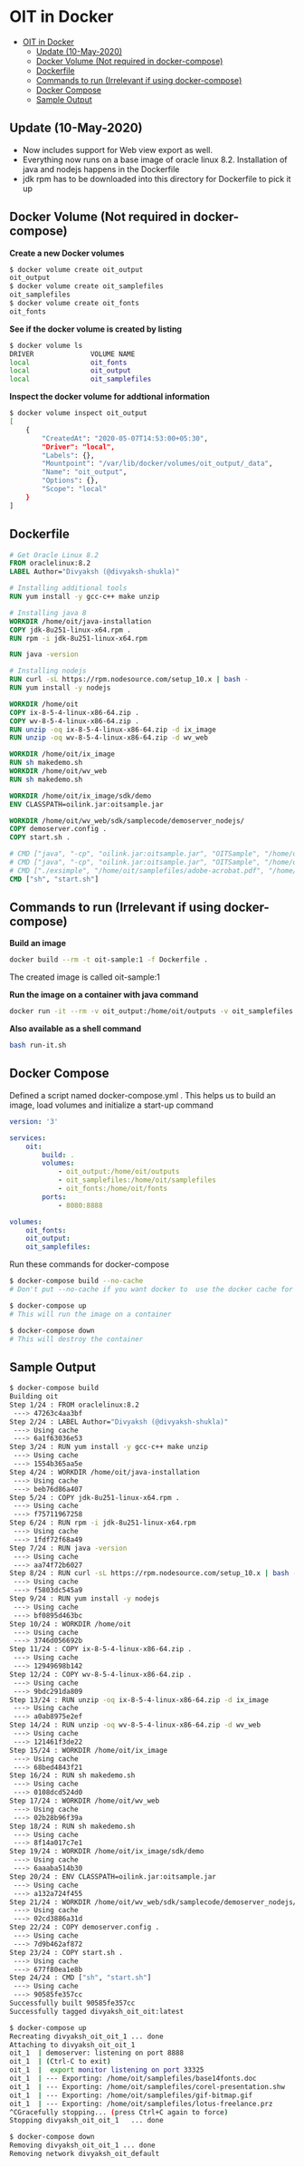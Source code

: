 # OIT in Docker
- [OIT in Docker](#oit-in-docker)
  - [Update (10-May-2020)](#update-10-may-2020)
  - [Docker Volume (Not required in docker-compose)](#docker-volume-not-required-in-docker-compose)
  - [Dockerfile](#dockerfile)
  - [Commands to run (Irrelevant if using docker-compose)](#commands-to-run-irrelevant-if-using-docker-compose)
  - [Docker Compose](#docker-compose)
  - [Sample Output](#sample-output)

## Update (10-May-2020)
- Now includes support for Web view export as well. 
- Everything now runs on a base image of oracle linux 8.2. Installation of java and nodejs happens in the Dockerfile
- jdk rpm has to be downloaded into this directory for Dockerfile to pick it up

## Docker Volume (Not required in docker-compose)
**Create a new Docker volumes**
```bash
$ docker volume create oit_output
oit_output
$ docker volume create oit_samplefiles
oit_samplefiles
$ docker volume create oit_fonts
oit_fonts
```

**See if the docker volume is created by listing**
```bash
$ docker volume ls
DRIVER              VOLUME NAME
local               oit_fonts
local               oit_output
local               oit_samplefiles
```

**Inspect the docker volume for addtional information**
```bash
$ docker volume inspect oit_output 
[
    {
        "CreatedAt": "2020-05-07T14:53:00+05:30",
        "Driver": "local",
        "Labels": {},
        "Mountpoint": "/var/lib/docker/volumes/oit_output/_data",
        "Name": "oit_output",
        "Options": {},
        "Scope": "local"
    }
]
```

## Dockerfile
```Dockerfile
# Get Oracle Linux 8.2
FROM oraclelinux:8.2
LABEL Author="Divyaksh (@divyaksh-shukla)"

# Installing additional tools
RUN yum install -y gcc-c++ make unzip

# Installing java 8
WORKDIR /home/oit/java-installation
COPY jdk-8u251-linux-x64.rpm .
RUN rpm -i jdk-8u251-linux-x64.rpm

RUN java -version

# Installing nodejs
RUN curl -sL https://rpm.nodesource.com/setup_10.x | bash -
RUN yum install -y nodejs

WORKDIR /home/oit
COPY ix-8-5-4-linux-x86-64.zip .
COPY wv-8-5-4-linux-x86-64.zip .
RUN unzip -oq ix-8-5-4-linux-x86-64.zip -d ix_image
RUN unzip -oq wv-8-5-4-linux-x86-64.zip -d wv_web

WORKDIR /home/oit/ix_image
RUN sh makedemo.sh
WORKDIR /home/oit/wv_web
RUN sh makedemo.sh

WORKDIR /home/oit/ix_image/sdk/demo
ENV CLASSPATH=oilink.jar:oitsample.jar

WORKDIR /home/oit/wv_web/sdk/samplecode/demoserver_nodejs/
COPY demoserver.config .
COPY start.sh .

# CMD ["java", "-cp", "oilink.jar:oitsample.jar", "OITSample", "/home/oit/samplefiles/adobe-acrobat.pdf", "/home/oit/outputs/test.tif", "tiff", "/home/oit/fonts"]
# CMD ["java", "-cp", "oilink.jar:oitsample.jar", "OITSample", "/home/oit/samplefiles/adobe-acrobat.pdf", "/home/oit/outputs/test.tif", "tiff", "/home/oit/fonts"]
# CMD ["./exsimple", "/home/oit/samplefiles/adobe-acrobat.pdf", "/home/oit/outputs/testsimple.tif", "default.cfg", ";", "java", "-cp", "oilink.jar:oitsample.jar", "OITSample", "/home/oit/samplefiles/adobe-acrobat.pdf", "/home/oit/outputs/test.tif", "tiff", "/home/oit/fonts"]
CMD ["sh", "start.sh"]
```

## Commands to run (Irrelevant if using docker-compose)
**Build an image**
```bash
docker build --rm -t oit-sample:1 -f Dockerfile .
```
The created image is called oit-sample:1

**Run the image on a container with java command**
```bash
docker run -it --rm -v oit_output:/home/oit/outputs -v oit_samplefiles:/home/oit/samplefiles -v oit_fonts:/home/oit/fonts oit-sample:1 java -cp oilink.jar:oitsample.jar OITSample /home/oit/samplefiles/adobe-acrobat.pdf /home/oit/outputs/test.tif tiff /home/oit/fonts
```
**Also available as a shell command**
```bash 
bash run-it.sh
```

## Docker Compose
Defined a script named docker-compose.yml . This helps us to build an image, load volumes and initialize a start-up command
```yaml
version: '3'

services: 
    oit:
        build: .
        volumes: 
            - oit_output:/home/oit/outputs
            - oit_samplefiles:/home/oit/samplefiles
            - oit_fonts:/home/oit/fonts
        ports: 
            - 8080:8888

volumes: 
    oit_fonts:
    oit_output:
    oit_samplefiles:

```

Run these commands for docker-compose
```bash
$ docker-compose build --no-cache
# Don't put --no-cache if you want docker to  use the docker cache for faster builds

$ docker-compose up
# This will run the image on a container

$ docker-compose down
# This will destroy the container
```


## Sample Output
```bash
$ docker-compose build
Building oit
Step 1/24 : FROM oraclelinux:8.2
 ---> 47263c4aa3bf
Step 2/24 : LABEL Author="Divyaksh (@divyaksh-shukla)"
 ---> Using cache
 ---> 6a1f63036e53
Step 3/24 : RUN yum install -y gcc-c++ make unzip
 ---> Using cache
 ---> 1554b365aa5e
Step 4/24 : WORKDIR /home/oit/java-installation
 ---> Using cache
 ---> beb76d86a407
Step 5/24 : COPY jdk-8u251-linux-x64.rpm .
 ---> Using cache
 ---> f75711967258
Step 6/24 : RUN rpm -i jdk-8u251-linux-x64.rpm
 ---> Using cache
 ---> 1fdf72f68a49
Step 7/24 : RUN java -version
 ---> Using cache
 ---> aa74f72b6027
Step 8/24 : RUN curl -sL https://rpm.nodesource.com/setup_10.x | bash -
 ---> Using cache
 ---> f5803dc545a9
Step 9/24 : RUN yum install -y nodejs
 ---> Using cache
 ---> bf0895d463bc
Step 10/24 : WORKDIR /home/oit
 ---> Using cache
 ---> 3746d056692b
Step 11/24 : COPY ix-8-5-4-linux-x86-64.zip .
 ---> Using cache
 ---> 12949698b142
Step 12/24 : COPY wv-8-5-4-linux-x86-64.zip .
 ---> Using cache
 ---> 9bdc291da809
Step 13/24 : RUN unzip -oq ix-8-5-4-linux-x86-64.zip -d ix_image
 ---> Using cache
 ---> a0ab8975e2ef
Step 14/24 : RUN unzip -oq wv-8-5-4-linux-x86-64.zip -d wv_web
 ---> Using cache
 ---> 121461f3de22
Step 15/24 : WORKDIR /home/oit/ix_image
 ---> Using cache
 ---> 68bed4843f21
Step 16/24 : RUN sh makedemo.sh
 ---> Using cache
 ---> 0108dcd524d0
Step 17/24 : WORKDIR /home/oit/wv_web
 ---> Using cache
 ---> 02b28b96f39a
Step 18/24 : RUN sh makedemo.sh
 ---> Using cache
 ---> 8f14a017c7e1
Step 19/24 : WORKDIR /home/oit/ix_image/sdk/demo
 ---> Using cache
 ---> 6aaaba514b30
Step 20/24 : ENV CLASSPATH=oilink.jar:oitsample.jar
 ---> Using cache
 ---> a132a724f455
Step 21/24 : WORKDIR /home/oit/wv_web/sdk/samplecode/demoserver_nodejs/
 ---> Using cache
 ---> 02cd3886a31d
Step 22/24 : COPY demoserver.config .
 ---> Using cache
 ---> 7d9b462af872
Step 23/24 : COPY start.sh .
 ---> Using cache
 ---> 677f80ea1e8b
Step 24/24 : CMD ["sh", "start.sh"]
 ---> Using cache
 ---> 90585fe357cc
Successfully built 90585fe357cc
Successfully tagged divyaksh_oit_oit:latest

$ docker-compose up
Recreating divyaksh_oit_oit_1 ... done
Attaching to divyaksh_oit_oit_1
oit_1  | demoserver: listening on port 8888
oit_1  | (Ctrl-C to exit)
oit_1  |  export monitor listening on port 33325
oit_1  | --- Exporting: /home/oit/samplefiles/base14fonts.doc
oit_1  | --- Exporting: /home/oit/samplefiles/corel-presentation.shw
oit_1  | --- Exporting: /home/oit/samplefiles/gif-bitmap.gif
oit_1  | --- Exporting: /home/oit/samplefiles/lotus-freelance.prz
^CGracefully stopping... (press Ctrl+C again to force)
Stopping divyaksh_oit_oit_1   ... done

$ docker-compose down
Removing divyaksh_oit_oit_1 ... done
Removing network divyaksh_oit_default
```
